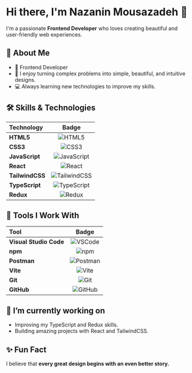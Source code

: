 # Hi there, I'm Nazanin Mousazadeh 👋

I'm a passionate **Frontend Developer** who loves creating beautiful and user-friendly web experiences.

## 🚀 About Me
- 🎯 Frontend Developer
- 🎨 I enjoy turning complex problems into simple, beautiful, and intuitive designs.
- 💻 Always learning new technologies to improve my skills.

## 🛠️ Skills & Technologies

| Technology | Badge |
| :--- | :---: |
| **HTML5** | ![HTML5](https://img.shields.io/badge/HTML5-%23E34F26?style=flat&logo=html5&logoColor=white) |
| **CSS3** | ![CSS3](https://img.shields.io/badge/CSS3-%231572B6?style=flat&logo=css3&logoColor=white) |
| **JavaScript** | ![JavaScript](https://img.shields.io/badge/JavaScript-%23F7DF1E?style=flat&logo=javascript&logoColor=black) |
| **React** | ![React](https://img.shields.io/badge/React-%2320232A?style=flat&logo=react&logoColor=61DAFB) |
| **TailwindCSS** | ![TailwindCSS](https://img.shields.io/badge/TailwindCSS-%2338B2AC?style=flat&logo=tailwindcss&logoColor=white) |
| **TypeScript** | ![TypeScript](https://img.shields.io/badge/TypeScript-%23007ACC?style=flat&logo=typescript&logoColor=white) |
| **Redux** | ![Redux](https://img.shields.io/badge/Redux-%23593d88?style=flat&logo=redux&logoColor=white) |

## 🧰 Tools I Work With

| Tool | Badge |
| :--- | :---: |
| **Visual Studio Code** | ![VSCode](https://img.shields.io/badge/VS%20Code-%23007ACC?style=flat&logo=visualstudiocode&logoColor=white) |
| **npm** | ![npm](https://img.shields.io/badge/npm-%23CB3837?style=flat&logo=npm&logoColor=white) |
| **Postman** | ![Postman](https://img.shields.io/badge/Postman-%23FF6C37?style=flat&logo=postman&logoColor=white) |
| **Vite** | ![Vite](https://img.shields.io/badge/Vite-%230ED9E7?style=flat&logo=vite&logoColor=white) |
| **Git** | ![Git](https://img.shields.io/badge/Git-%23F1502F?style=flat&logo=git&logoColor=white) |
| **GitHub** | ![GitHub](https://img.shields.io/badge/GitHub-%23121011?style=flat&logo=github&logoColor=white) |

## 🌱 I’m currently working on
- Improving my TypeScript and Redux skills.
- Building amazing projects with React and TailwindCSS.

## ✨ Fun Fact
I believe that **every great design begins with an even better story.**



